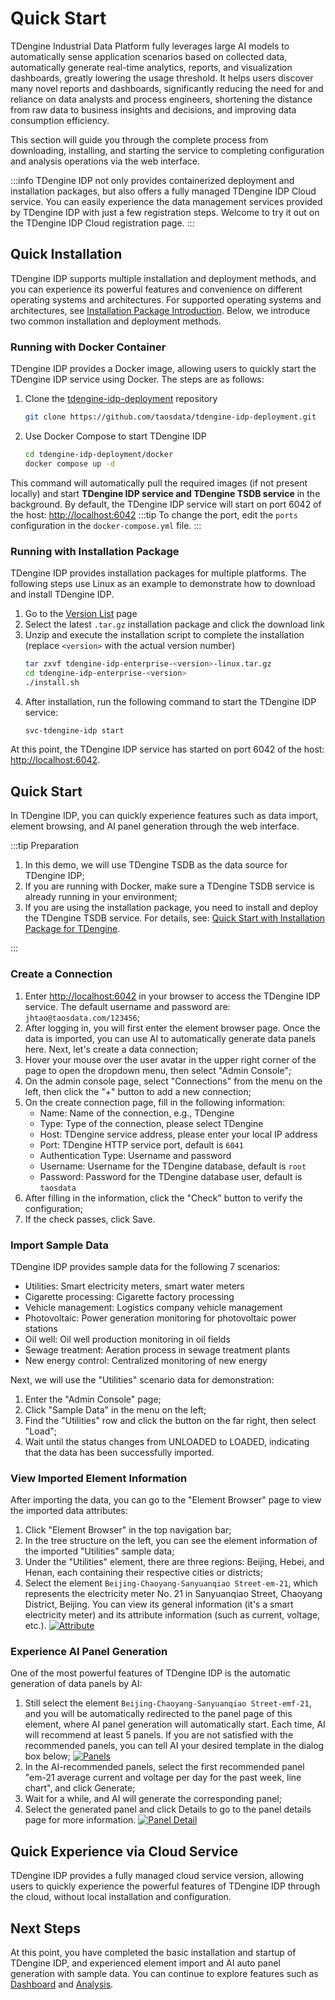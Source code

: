 # Quick Start

TDengine Industrial Data Platform fully leverages large AI models to automatically sense application scenarios based on collected data, automatically generate real-time analytics, reports, and visualization dashboards, greatly lowering the usage threshold. It helps users discover many novel reports and dashboards, significantly reducing the need for and reliance on data analysts and process engineers, shortening the distance from raw data to business insights and decisions, and improving data consumption efficiency.

This section will guide you through the complete process from downloading, installing, and starting the service to completing configuration and analysis operations via the web interface.

:::info
TDengine IDP not only provides containerized deployment and installation packages, but also offers a fully managed TDengine IDP Cloud service. You can easily experience the data management services provided by TDengine IDP with just a few registration steps. Welcome to try it out on the TDengine IDP Cloud registration page.
:::

## Quick Installation

TDengine IDP supports multiple installation and deployment methods, and you can experience its powerful features and convenience on different operating systems and architectures. For supported operating systems and architectures, see [Installation Package Introduction](./operation/installation/installer). Below, we introduce two common installation and deployment methods.

### Running with Docker Container

TDengine IDP provides a Docker image, allowing users to quickly start the TDengine IDP service using Docker. The steps are as follows:

1. Clone the [tdengine-idp-deployment](https://github.com/taosdata/tdengine-idp-deployment) repository
   ```bash
   git clone https://github.com/taosdata/tdengine-idp-deployment.git
   ```
2. Use Docker Compose to start TDengine IDP
   ```bash
   cd tdengine-idp-deployment/docker
   docker compose up -d
   ```

This command will automatically pull the required images (if not present locally) and start **TDengine IDP service and TDengine TSDB service** in the background. By default, the TDengine IDP service will start on port 6042 of the host: [http://localhost:6042](http://localhost:6042)
:::tip
To change the port, edit the `ports` configuration in the `docker-compose.yml` file.
:::

### Running with Installation Package

TDengine IDP provides installation packages for multiple platforms. The following steps use Linux as an example to demonstrate how to download and install TDengine IDP.
1. Go to the [Version List](./release-history/version) page
2. Select the latest `.tar.gz` installation package and click the download link
3. Unzip and execute the installation script to complete the installation (replace `<version>` with the actual version number)
   ```bash
   tar zxvf tdengine-idp-enterprise-<version>-linux.tar.gz 
   cd tdengine-idp-enterprise-<version>
   ./install.sh
   ```
4. After installation, run the following command to start the TDengine IDP service:
   ```bash
   svc-tdengine-idp start
   ```
At this point, the TDengine IDP service has started on port 6042 of the host: [http://localhost:6042](http://localhost:6042).

## Quick Start

In TDengine IDP, you can quickly experience features such as data import, element browsing, and AI panel generation through the web interface.

:::tip
Preparation

1. In this demo, we will use TDengine TSDB as the data source for TDengine IDP;
2. If you are running with Docker, make sure a TDengine TSDB service is already running in your environment;
3. If you are using the installation package, you need to install and deploy the TDengine TSDB service. For details, see: [Quick Start with Installation Package for TDengine](https://docs.taosdata.com/get-started/package/).

:::

### Create a Connection

1. Enter [http://localhost:6042](http://localhost:6042) in your browser to access the TDengine IDP service. The default username and password are: `jhtao@taosdata.com/123456`;
2. After logging in, you will first enter the element browser page. Once the data is imported, you can use AI to automatically generate data panels here. Next, let's create a data connection;
3. Hover your mouse over the user avatar in the upper right corner of the page to open the dropdown menu, then select "Admin Console";
4. On the admin console page, select "Connections" from the menu on the left, then click the "+" button to add a new connection;
5. On the create connection page, fill in the following information:
   - Name: Name of the connection, e.g., TDengine
   - Type: Type of the connection, please select TDengine
   - Host: TDengine service address, please enter your local IP address
   - Port: TDengine HTTP service port, default is `6041`
   - Authentication Type: Username and password
   - Username: Username for the TDengine database, default is `root`
   - Password: Password for the TDengine database user, default is `taosdata`
6. After filling in the information, click the "Check" button to verify the configuration;
7. If the check passes, click Save.

### Import Sample Data

TDengine IDP provides sample data for the following 7 scenarios:
- Utilities: Smart electricity meters, smart water meters
- Cigarette processing: Cigarette factory processing
- Vehicle management: Logistics company vehicle management
- Photovoltaic: Power generation monitoring for photovoltaic power stations
- Oil well: Oil well production monitoring in oil fields
- Sewage treatment: Aeration process in sewage treatment plants
- New energy control: Centralized monitoring of new energy

Next, we will use the "Utilities" scenario data for demonstration:
1. Enter the "Admin Console" page;
2. Click "Sample Data" in the menu on the left;
3. Find the "Utilities" row and click the button on the far right, then select "Load";
4. Wait until the status changes from UNLOADED to LOADED, indicating that the data has been successfully imported.

### View Imported Element Information

After importing the data, you can go to the "Element Browser" page to view the imported data attributes:

1. Click "Element Browser" in the top navigation bar;
2. In the tree structure on the left, you can see the element information of the imported "Utilities" sample data;
3. Under the "Utilities" element, there are three regions: Beijing, Hebei, and Henan, each containing their respective cities or districts;
4. Select the element `Beijing-Chaoyang-Sanyuanqiao Street-em-21`, which represents the electricity meter No. 21 in Sanyuanqiao Street, Chaoyang District, Beijing. You can view its general information (it's a smart electricity meter) and its attribute information (such as current, voltage, etc.).
[![Attribute](/docs-img/get-started/attribute.png)](/docs-img/get-started/attribute.png)

### Experience AI Panel Generation

One of the most powerful features of TDengine IDP is the automatic generation of data panels by AI:
1. Still select the element `Beijing-Chaoyang-Sanyuanqiao Street-emf-21`, and you will be automatically redirected to the panel page of this element, where AI panel generation will automatically start. Each time, AI will recommend at least 5 panels. If you are not satisfied with the recommended panels, you can tell AI your desired template in the dialog box below;
[![Panels](/docs-img/get-started/panels.png)](/docs-img/get-started/panels.png)
2. In the AI-recommended panels, select the first recommended panel "em-21 average current and voltage per day for the past week, line chart", and click Generate;
3. Wait for a while, and AI will generate the corresponding panel;
4. Select the generated panel and click Details to go to the panel details page for more information.
[![Panel Detail](/docs-img/get-started/paneldetail.png)](/docs-img/get-started/paneldetail.png)

## Quick Experience via Cloud Service

TDengine IDP provides a fully managed cloud service version, allowing users to quickly experience the powerful features of TDengine IDP through the cloud, without local installation and configuration.

## Next Steps

At this point, you have completed the basic installation and startup of TDengine IDP, and experienced element import and AI auto panel generation with sample data. You can continue to explore features such as [Dashboard](feature/dashboard) and [Analysis](feature/analysis).